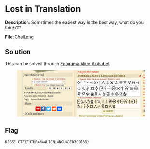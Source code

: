 # Lost in Translation

**Description**: Sometimes the easiest way is the best way, what do you think???

**File**: [Chall.png](./files/chall.png)

## Solution

This can be solved through [Futurama Alien Alphabet](https://www.dcode.fr/futurama-alien-alphabet).

<figure><img src="./imgs/solve.png"></figure>

## Flag
```
KJSSE_CTF{FUTUR4M44LIENL4NGU4GED3COD3R}
```